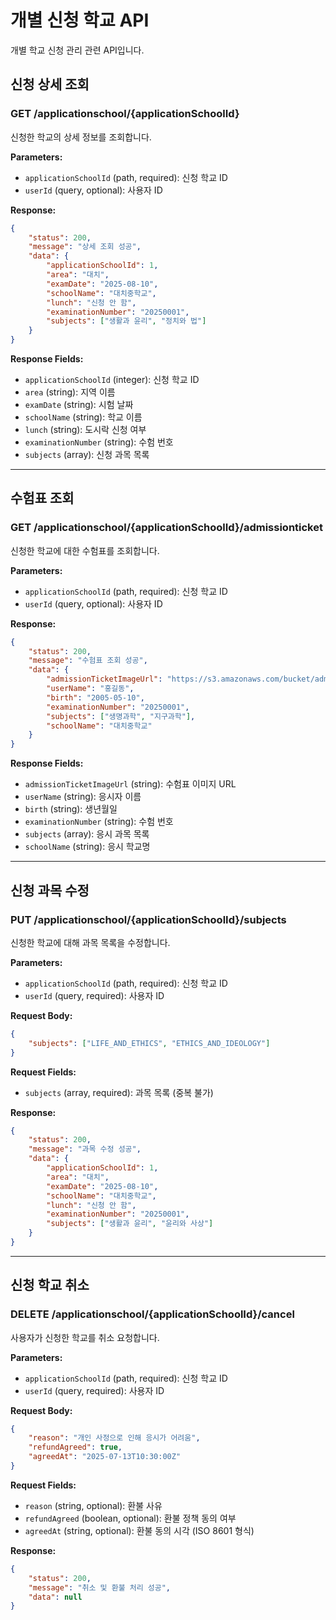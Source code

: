 # 개별 신청 학교 API

개별 학교 신청 관리 관련 API입니다.

## 신청 상세 조회

### GET /applicationschool/{applicationSchoolId}

신청한 학교의 상세 정보를 조회합니다.

**Parameters:**

-   `applicationSchoolId` (path, required): 신청 학교 ID
-   `userId` (query, optional): 사용자 ID

**Response:**

```json
{
    "status": 200,
    "message": "상세 조회 성공",
    "data": {
        "applicationSchoolId": 1,
        "area": "대치",
        "examDate": "2025-08-10",
        "schoolName": "대치중학교",
        "lunch": "신청 안 함",
        "examinationNumber": "20250001",
        "subjects": ["생활과 윤리", "정치와 법"]
    }
}
```

**Response Fields:**

-   `applicationSchoolId` (integer): 신청 학교 ID
-   `area` (string): 지역 이름
-   `examDate` (string): 시험 날짜
-   `schoolName` (string): 학교 이름
-   `lunch` (string): 도시락 신청 여부
-   `examinationNumber` (string): 수험 번호
-   `subjects` (array): 신청 과목 목록

---

## 수험표 조회

### GET /applicationschool/{applicationSchoolId}/admissionticket

신청한 학교에 대한 수험표를 조회합니다.

**Parameters:**

-   `applicationSchoolId` (path, required): 신청 학교 ID
-   `userId` (query, optional): 사용자 ID

**Response:**

```json
{
    "status": 200,
    "message": "수험표 조회 성공",
    "data": {
        "admissionTicketImageUrl": "https://s3.amazonaws.com/bucket/admission/2025-00001.jpg",
        "userName": "홍길동",
        "birth": "2005-05-10",
        "examinationNumber": "20250001",
        "subjects": ["생명과학", "지구과학"],
        "schoolName": "대치중학교"
    }
}
```

**Response Fields:**

-   `admissionTicketImageUrl` (string): 수험표 이미지 URL
-   `userName` (string): 응시자 이름
-   `birth` (string): 생년월일
-   `examinationNumber` (string): 수험 번호
-   `subjects` (array): 응시 과목 목록
-   `schoolName` (string): 응시 학교명

---

## 신청 과목 수정

### PUT /applicationschool/{applicationSchoolId}/subjects

신청한 학교에 대해 과목 목록을 수정합니다.

**Parameters:**

-   `applicationSchoolId` (path, required): 신청 학교 ID
-   `userId` (query, required): 사용자 ID

**Request Body:**

```json
{
    "subjects": ["LIFE_AND_ETHICS", "ETHICS_AND_IDEOLOGY"]
}
```

**Request Fields:**

-   `subjects` (array, required): 과목 목록 (중복 불가)

**Response:**

```json
{
    "status": 200,
    "message": "과목 수정 성공",
    "data": {
        "applicationSchoolId": 1,
        "area": "대치",
        "examDate": "2025-08-10",
        "schoolName": "대치중학교",
        "lunch": "신청 안 함",
        "examinationNumber": "20250001",
        "subjects": ["생활과 윤리", "윤리와 사상"]
    }
}
```

---

## 신청 학교 취소

### DELETE /applicationschool/{applicationSchoolId}/cancel

사용자가 신청한 학교를 취소 요청합니다.

**Parameters:**

-   `applicationSchoolId` (path, required): 신청 학교 ID
-   `userId` (query, required): 사용자 ID

**Request Body:**

```json
{
    "reason": "개인 사정으로 인해 응시가 어려움",
    "refundAgreed": true,
    "agreedAt": "2025-07-13T10:30:00Z"
}
```

**Request Fields:**

-   `reason` (string, optional): 환불 사유
-   `refundAgreed` (boolean, optional): 환불 정책 동의 여부
-   `agreedAt` (string, optional): 환불 동의 시각 (ISO 8601 형식)

**Response:**

```json
{
    "status": 200,
    "message": "취소 및 환불 처리 성공",
    "data": null
}
```

